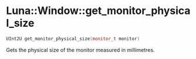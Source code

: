 # Luna::Window::get_monitor_physical_size

```c++
UInt2U get_monitor_physical_size(monitor_t monitor)
```

Gets the physical size of the monitor measured in millimetres. 


